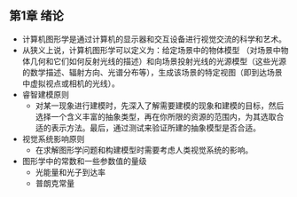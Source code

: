 ## 第1章 绪论
- 计算机图形学是通过计算机的显示器和交互设备进行视觉交流的科学和艺术。
- 从狭义上说，计算机图形学可以定义为：给定场景中的物体模型 （对场景中物体几何和它们如何反射光线的描述）和向场景投射光线的光源模型（这些光源的数学描述、辐射方向、光谱分布等），生成该场景的特定视图（即到达场景中虚拟视点或相机的光线）。
- 睿智建模原则
	- 对某一现象进行建模时，先深入了解需要建模的现象和建模的目标，然后选择一个含义丰富的抽象类型，再在你所限的资源的范围内，为其选取合适的表示方法。最后，通过测试来验证所建的抽象模型是否合适。
- 视觉系统影响原则
	- 在求解图形学问题和构建模型时需要考虑人类视觉系统的影响。
- 图形学中的常数和一些参数值的量级
	- 光能量和光子到达率
	- 普朗克常量